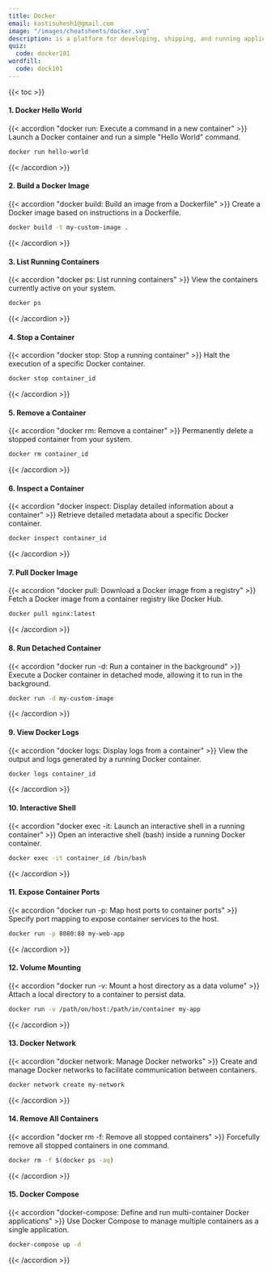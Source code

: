 ```yaml
---
title: Docker
email: kastisuhesh1@gmail.com
image: "/images/cheatsheets/docker.svg"
description: is a platform for developing, shipping, and running applications in containers, providing consistent environments across systems.
quiz:
  code: docker101
wordfill:
  code: dock101
---
```

{{< toc >}}

#### 1. Docker Hello World
   {{< accordion "docker run: Execute a command in a new container" >}}
   Launch a Docker container and run a simple "Hello World" command.
   <br>
   ```bash
   docker run hello-world
   ```
   {{< /accordion >}}

#### 2. Build a Docker Image
   {{< accordion "docker build: Build an image from a Dockerfile" >}}
   Create a Docker image based on instructions in a Dockerfile.
   <br>
   ```bash
   docker build -t my-custom-image .
   ```
   {{< /accordion >}}

#### 3. List Running Containers
   {{< accordion "docker ps: List running containers" >}}
   View the containers currently active on your system.
   <br>
   ```bash
   docker ps
   ```
   {{< /accordion >}}

#### 4. Stop a Container
   {{< accordion "docker stop: Stop a running container" >}}
   Halt the execution of a specific Docker container.
   <br>
   ```bash
   docker stop container_id
   ```
   {{< /accordion >}}

#### 5. Remove a Container
   {{< accordion "docker rm: Remove a container" >}}
   Permanently delete a stopped container from your system.
   <br>
   ```bash
   docker rm container_id
   ```
   {{< /accordion >}}

#### 6. Inspect a Container
   {{< accordion "docker inspect: Display detailed information about a container" >}}
   Retrieve detailed metadata about a specific Docker container.
   <br>
   ```bash
   docker inspect container_id
   ```
   {{< /accordion >}}

#### 7. Pull Docker Image
   {{< accordion "docker pull: Download a Docker image from a registry" >}}
   Fetch a Docker image from a container registry like Docker Hub.
   <br>
   ```bash
   docker pull nginx:latest
   ```
   {{< /accordion >}}

#### 8. Run Detached Container
   {{< accordion "docker run -d: Run a container in the background" >}}
   Execute a Docker container in detached mode, allowing it to run in the background.
   <br>
   ```bash
   docker run -d my-custom-image
   ```
   {{< /accordion >}}

#### 9. View Docker Logs
   {{< accordion "docker logs: Display logs from a container" >}}
   View the output and logs generated by a running Docker container.
   <br>
   ```bash
   docker logs container_id
   ```
   {{< /accordion >}}

#### 10. Interactive Shell
   {{< accordion "docker exec -it: Launch an interactive shell in a running container" >}}
   Open an interactive shell (bash) inside a running Docker container.
   <br>
   ```bash
   docker exec -it container_id /bin/bash
   ```
   {{< /accordion >}}

#### 11. Expose Container Ports
   {{< accordion "docker run -p: Map host ports to container ports" >}}
   Specify port mapping to expose container services to the host.
   <br>
   ```bash
   docker run -p 8080:80 my-web-app
   ```
   {{< /accordion >}}

#### 12. Volume Mounting
   {{< accordion "docker run -v: Mount a host directory as a data volume" >}}
   Attach a local directory to a container to persist data.
   <br>
   ```bash
   docker run -v /path/on/host:/path/in/container my-app
   ```
   {{< /accordion >}}

#### 13. Docker Network
   {{< accordion "docker network: Manage Docker networks" >}}
   Create and manage Docker networks to facilitate communication between containers.
   <br>
   ```bash
   docker network create my-network
   ```
   {{< /accordion >}}

#### 14. Remove All Containers
   {{< accordion "docker rm -f: Remove all stopped containers" >}}
   Forcefully remove all stopped containers in one command.
   <br>
   ```bash
   docker rm -f $(docker ps -aq)
   ```
   {{< /accordion >}}

#### 15. Docker Compose
   {{< accordion "docker-compose: Define and run multi-container Docker applications" >}}
   Use Docker Compose to manage multiple containers as a single application.
   <br>
   ```bash
   docker-compose up -d
   ```
   {{< /accordion >}}

